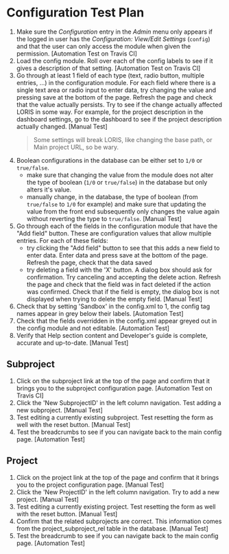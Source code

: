 # Configuration Test Plan

1. Make sure the _Configuration_ entry in the _Admin_ menu only appears if the logged in 
user has the _Configuration: View/Edit Settings_ (`config`) and that the user can 
only access the module when given the permission.
  [Automation Test on Travis CI]
2. Load the config module. Roll over each of the config labels to see if it gives a 
description of that setting.
  [Automation Test on Travis CI]
3. Go through at least 1 field of each type (text, radio button, multiple entries, ...) 
in the configuration module. For each field where there is a single text area or 
radio input to enter data, try changing the value and pressing save at the bottom of 
the page. Refresh the page and check that the value actually persists. Try to see if 
the change actually affected LORIS in some way. For example, for the project description 
in the dashboard settings, go to the dashboard to see if the project description actually changed.
   [Manual Test]
   >Some settings will break LORIS, like changing the base path, or Main project 
 URL, so be wary.
5. Boolean configurations in the database can be either set to `1/0` or `true/false`.
   - make sure that changing the value from the module does not alter the type of 
   boolean (`1/0` or `true/false`) in the database but only alters it's value. 
   - manually change, in the database, the type of boolean (from `true/false` to `1/0`
    for example) and make sure that updating the value from the front end subsequently 
    only changes the value again without reverting the type to `true/false`.
  [Manual Test]
6. Go through each of the fields in the configuration module that have the 
"Add field" button. These are configuration values that allow multiple entries. 
For each of these fields:
   - try clicking the "Add field" button to see that this adds a new field to enter 
   data. Enter data and press save at the bottom of the page. Refresh the page, check
   that the data saved
   - try deleting a field with the 'X' button. A dialog box should ask for confirmation.
   Try canceling and accepting the delete action.
   Refresh the page and check that the field was in fact deleted if the action was confirmed.
   Check that if the field is empty, the dialog box is not displayed when trying to delete the empty field.
  [Manual Test]
7. Check that by setting 'Sandbox' in the config.xml to 1, the config tag names 
appear in grey below their labels.
  [Automation Test]
8. Check that the fields overridden in the config.xml appear greyed out in the config 
module and not editable.
  [Automation Test]
9. Verify that Help section content and Developer's guide is complete, accurate and 
up-to-date.
  [Manual Test]
 
## Subproject

1. Click on the subproject link at the top of the page and confirm that it brings you
to the subproject configuration page.
  [Automation Test on Travis CI]
2. Click the 'New SubprojectID' in the left column navigation. Test adding a new 
subproject.
  [Manual Test]
3. Test editing a currently existing subproject. Test resetting the form as well with
the reset button.
  [Manual Test]
4. Test the breadcrumbs to see if you can navigate back to the main config page.
  [Automation Test]

## Project

1. Click on the project link at the top of the page and confirm that it brings you to
the project configuration page.
  [Manual Test]
2. Click the 'New ProjectID' in the left column navigation. Try to add a new project.
  [Manual Test]
3. Test editing a currently existing project. Test resetting the form as well with 
the reset button.
  [Manual Test]
4. Confirm that the related subprojects are correct. This information comes from the 
project_subproject_rel table in the database.
  [Manual Test]
5. Test the breadcrumb to see if you can navigate back to the main config page.
  [Automation Test]
